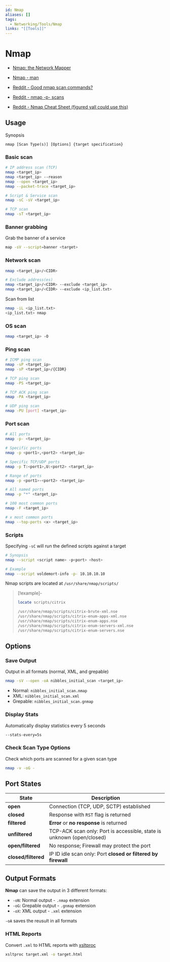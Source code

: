```yaml
---
id: Nmap
aliases: []
tags:
  - Networking/Tools/Nmap
links: "[[Tools]]"
---
```


# Nmap

- [Nmap: the Network Mapper](https://nmap.org/)
- [Nmap - man](https://linux.die.net/man/1/nmap)

- [Reddit - Good nmap scan commands?](https://www.reddit.com/r/hackthebox/comments/dft53d/good_nmap_scan_commands/)
- [Reddit - nmap -p- scans](https://www.reddit.com/r/hackthebox/comments/1aguh1o/nmap_p_scans/)
- [Reddit - Nmap Cheat Sheet (figured yall could use this) ](https://www.reddit.com/r/hackthebox/comments/egcxkc/nmap_cheat_sheet_figured_yall_could_use_this/)

## Usage

Synopsis

```shell
nmap [Scan Type(s)] [Options] {target specification}
```

<!-- Basic scan {{{-->
### Basic scan

```sh
# IP address scan (TCP)
nmap <target_ip>
nmap <target_ip> --reason
nmap --open <target_ip>
nmap --packet-trace <target_ip>

# Script & Service scan
nmap -sC -sV <target_ip>

# TCP scan
nmap -sT <target_ip>
```
<!-- }}} -->

<!-- Banner grabbing {{{-->
### Banner grabbing

Grab the banner of a service

```sh
map -sV --script=banner <target>
```
<!-- }}} -->

<!-- Network scan {{{-->
### Network scan

```sh
nmap <target_ip>/<CIDR>

# Exclude address(es)
nmap <target_ip>/<CIDR> --exclude <target_ip>
nmap <target_ip>/<CIDR> --exclude <ip_list.txt>
```

Scan from list
```sh
nmap -iL <ip_list.txt>
<ip_list.txt> nmap
```
<!-- }}} -->

<!-- OS scan {{{-->
### OS scan

```sh
nmap <target_ip> -O
```
<!-- }}} -->

<!-- Ping scan {{{-->
### Ping scan

```sh
# ICMP ping scan
nmap -sP <target_ip>
nmap -sP <target_ip>/{CIDR}

# TCP ping scan
nmap -PS <target_ip>

# TCP ACK ping scan
nmap -PA <target_ip>

# UDP ping scan
nmap -PU [port] <target_ip>
```
<!-- }}} -->

<!-- Port scan {{{-->
### Port scan

```sh
# All ports
nmap -p- <target_ip>

# Specific ports
nmap -p <port1>,<port2> <target_ip>

# Specific TCP/UDP ports
nmap -p T:<port1>,U:<port2> <target_ip>

# Range of ports
nmap -p <port1>-<port2> <target_ip>

# All named ports
nmap -p "*" <target_ip>

# 100 most common ports
nmap -F <target_ip>

# x most common ports
nmap --top-ports <x> <target_ip>
```
</details>
<!-- }}} -->

<!-- Scripts {{{-->
### Scripts

Specifying `-sC` will run the defined scripts against a target

```sh
# Synopsis
nmap --script <script name> -p<port> <host>

# Example
nmap --script voldemort-info -p- 10.10.10.10
```

Nmap scripts are located at `/usr/share/nmap/scripts/`

> [!example]-
>
>```sh
>locate scripts/citrix
>
>/usr/share/nmap/scripts/citrix-brute-xml.nse
>/usr/share/nmap/scripts/citrix-enum-apps-xml.nse
>/usr/share/nmap/scripts/citrix-enum-apps.nse
>/usr/share/nmap/scripts/citrix-enum-servers-xml.nse
>/usr/share/nmap/scripts/citrix-enum-servers.nse
>```
<!--}}}-->

<!-- Options {{{-->
## Options

### Save Output

Output in all formats (normal, XML, and grepable)

```sh
nmap -sV --open -oA nibbles_initial_scan <target_ip>
```

- Normal: `nibbles_initial_scan.nmap`
- XML: `nibbles_initial_scan.xml`
- Grepable: `nibbles_initial_scan.gnmap`

### Display Stats

Automatically display statistics every 5 seconds

```sh
--stats-every=5s
```

### Check Scan Type Options

Check which ports are scanned for a given scan type

```sh
nmap -v -oG -
```
<!-- }}} -->

<!-- Port States {{{-->
## Port States

| State               | Description                                                           |
| ------------------- | --------------------------------------------------------------------- |
| **open**            | Connection (TCP, UDP, SCTP) established                               |
| **closed**          | Response with `RST` flag is returned                                  |
| **filtered**        | **Error** or **no response** is returned                              |
| **unfiltered**      | TCP-ACK scan only: Port is accessible, state is unknown (open/closed) |
| **open/filtered**   | No response; Firewall may protect the port                            |
| **closed/filtered** | IP ID idle scan only: Port **closed or filtered by firewall**         |
<!-- }}} -->

<!-- Output Formats {{{-->
## Output Formats

**Nmap** can save the output in 3 different formats:

- `-oN`: Normal output - `.nmap` extension
- `-oG`: Grepable output - `.gnmap` extension
- `-oX`: XML output - `.xml` extension

`-oA` saves the reusult in all formats

### HTML Reports

Convert `.xml` to HTML reports with [xsltproc](https://linux.die.net/man/1/xsltproc)

```sh
xsltproc target.xml -o target.html
```
<!-- }}} -->
